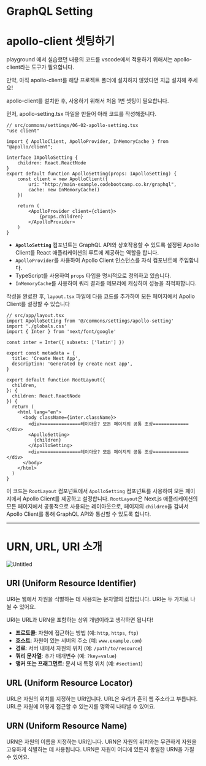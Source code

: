 # GraphQL Setting

# apollo-client 셋팅하기

playground 에서 실습했던 내용의 코드를 vscode에서 적용하기 위해서는 apollo-client라는 도구가 필요합니다.

만약, 아직 apollo-client를 해당 프로젝트 폴더에 설치하지 않았다면 지금 설치해 주세요!

apollo-client를 설치한 후, 사용하기 위해서 처음 1번 셋팅이 필요합니다.

먼저, apollo-setting.tsx 파일을 만들어 아래 코드를 작성해줍니다.

```tsx
// src/commons/settings/06-02-apollo-setting.tsx
"use client"

import { ApolloClient, ApolloProvider, InMemoryCache } from "@apollo/client";

interface IApolloSetting {
    children: React.ReactNode
}
export default function ApolloSetting(props: IApolloSetting) {
    const client = new ApolloClient({
        uri: "http://main-example.codebootcamp.co.kr/graphql",
        cache: new InMemoryCache()
    })    

    return (
        <ApolloProvider client={client}>
            {props.children}
        </ApolloProvider>
    )
}
```

- **`ApolloSetting`** 컴포넌트는 GraphQL API와 상호작용할 수 있도록 설정된 Apollo Client를 React 애플리케이션의 루트에 제공하는 역할을 합니다.
- `ApolloProvider`를 사용하여 Apollo Client 인스턴스를 자식 컴포넌트에 주입합니다.
- TypeScript를 사용하여 `props` 타입을 명시적으로 정의하고 있습니다.
- `InMemoryCache`를 사용하여 쿼리 결과를 메모리에 캐싱하여 성능을 최적화합니다.

작성을 완료한 후, `layout.tsx` 파일에 다음 코드를 추가하여 모든 페이지에서 Apollo Client를 설정할 수 있습니다

```tsx
// src/app/layout.tsx
import ApolloSetting from '@/commons/settings/apollo-setting'
import './globals.css'
import { Inter } from 'next/font/google'

const inter = Inter({ subsets: ['latin'] })

export const metadata = {
  title: 'Create Next App',
  description: 'Generated by create next app',
}

export default function RootLayout({
  children,
}: {
  children: React.ReactNode
}) {
  return (
    <html lang="en">
      <body className={inter.className}>
        <div>==============레이아웃? 모든 페이지의 공통 조상=============</div>
        <ApolloSetting>
          {children}
        </ApolloSetting>
        <div>==============레이아웃? 모든 페이지의 공통 조상=============</div>
      </body>
    </html>
  )
}
```

이 코드는 `RootLayout` 컴포넌트에서 `ApolloSetting` 컴포넌트를 사용하여 모든 페이지에서 Apollo Client를 제공하고 설정합니다. `RootLayout`은 Next.js 애플리케이션의 모든 페이지에서 공통적으로 사용되는 레이아웃으로, 페이지의 `children`을 감싸서 Apollo Client를 통해 GraphQL API와 통신할 수 있도록 합니다.

---

# URN, URL, URI 소개

![Untitled](https://prod-files-secure.s3.us-west-2.amazonaws.com/9c9b02bc-6cb6-4924-bf38-dad25e0fe77b/5c9f7e47-8245-4dc6-a04a-a2ab631055bb/Untitled.png)

## URI (Uniform Resource Identifier)

URI는 웹에서 자원을 식별하는 데 사용되는 문자열의 집합입니다. URI는 두 가지로 나뉠 수 있어요.

URI는 URL과 URN을 포함하는 상위 개념이라고 생각하면 됩니다!

- **프로토콜**: 자원에 접근하는 방법 (예: `http`, `https`, `ftp`)
- **호스트**: 자원이 있는 서버의 주소 (예: `www.example.com`)
- **경로**: 서버 내에서 자원의 위치 (예: `/path/to/resource`)
- **쿼리 문자열**: 추가 매개변수 (예: `?key=value`)
- **앵커 또는 프래그먼트**: 문서 내 특정 위치 (예: `#section1`)

## URL (Uniform Resource Locator)

URL은 자원의 위치를 지정하는 URI입니다. URL은 우리가 흔히 웹 주소라고 부릅니다. URL은 자원에 어떻게 접근할 수 있는지를 명확히 나타낼 수 있어요.

## URN (Uniform Resource Name)

URN은 자원의 이름을 지정하는 URI입니다. URN은 자원의 위치와는 무관하게 자원을 고유하게 식별하는 데 사용됩니다. URN은 자원이 어디에 있든지 동일한 URN을 가질 수 있어요.